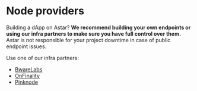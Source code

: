 # Node providers

Building a dApp on Astar? **We recommend building your own endpoints or using our infra partners to make sure you have full control over them.** Astar is not responsible for your project downtime in case of public endpoint issues.



Use one of our infra partners:

* [BwareLabs](https://app.bwarelabs.com/)
* [OnFinality](https://www.onfinality.io/)
* [Pinknode](https://www.pinknode.io/)
